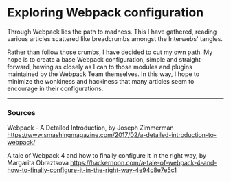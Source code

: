 # Exploring Webpack configuration

Through Webpack lies the path to madness. This I have gathered, reading various articles scattered like breadcrumbs amongst the Interwebs' tangles.

Rather than follow those crumbs, I have decided to cut my own path. My hope is to create a base Webpack configuration, simple and straight-forward, hewing as closely as I can to those modules and plugins maintained by the Webpack Team themselves. In this way, I hope to minimize the wonkiness and hackiness that many articles seem to encourage in their configurations.

----

### Sources

Webpack - A Detailed Introduction, by Joseph Zimmerman
https://www.smashingmagazine.com/2017/02/a-detailed-introduction-to-webpack/

A tale of Webpack 4 and how to finally configure it in the right way, by Margarita Obraztsova
https://hackernoon.com/a-tale-of-webpack-4-and-how-to-finally-configure-it-in-the-right-way-4e94c8e7e5c1